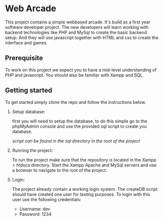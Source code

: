 # Web Arcade
This project contains a simple webbased arcade. It's build as a first year software developer project. The new developers will learn working with backend technologies like PHP and MySql to create the basic backend setup. And they will use javascript together with HTML and css to create the interface and games.

## Prerequisite
To work on this project we expect you to have a mid-level understanding of PHP and javascript. You should also be familiar with Xampp and SQL.

## Getting started
To get started simply clone the repo and follow the instructions below.

1. Setup database:

	first you will need to setup the database, to do this simple go to the phpMyAdmin console and use the provided sql script to create you database. 
	
	*script can be found in the sql directory in the root of the project*

2. Running the project:

	To run the project make sure that the repository is located in the Xampp > htdocs directory. Start the Xampp Apache and MySql servers and use a browser to navigate to the root of the project.

3. Login:

	The project already contain a working login system. The createDB script should have created one user for testing purposes. To login with this user use the following credentials:
	
	- Username: dev
	- Password: 1234

 